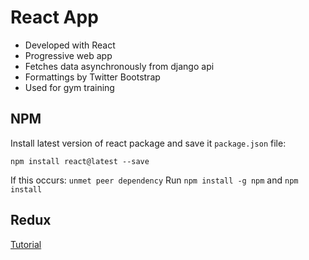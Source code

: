 # React App
* Developed with React
* Progressive web app
* Fetches data asynchronously from django api
* Formattings by Twitter Bootstrap
* Used for gym training

## NPM
Install latest version of react package and save it `package.json` file:

`npm install react@latest --save`

If this occurs: `unmet peer dependency`
Run `npm install -g npm` and `npm install`

## Redux
[Tutorial](https://scotch.io/tutorials/build-a-bookshop-with-react-redux-i-react-redux-flow)
